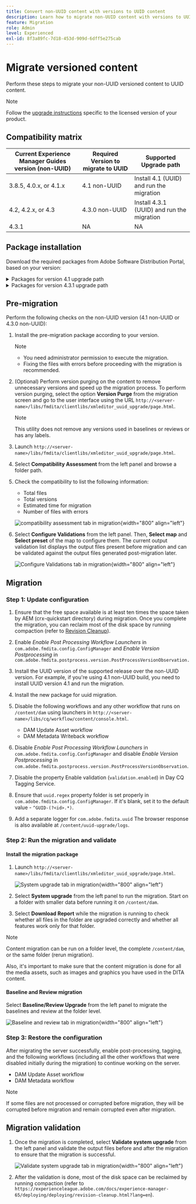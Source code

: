 ```yaml
---
title: Convert non-UUID content with versions to UUID content
description: Learn how to migrate non-UUID content with versions to UUID content.
feature: Migration
role: Admin
level: Experienced
exl-id: 8f3a89fc-7d18-453d-909d-6dff5e275cab
---
```

# Migrate versioned content

Perform these steps to migrate your non-UUID versioned content to UUID content. 

>[!NOTE]
>
>Follow the [upgrade instructions](./upgrade-xml-documentation.md) specific to the licensed version of your product. 

## Compatibility matrix

|Current Experience Manager Guides version (non-UUID)|Required Version to migrate to UUID| Supported Upgrade path| 
|---|---|---|
| 3.8.5, 4.0.x, or 4.1.x  |  4.1 non-UUID|Install 4.1 (UUID) and run the migration|
|4.2, 4.2.x, or 4.3|   4.3.0 non-UUID |Install 4.3.1 (UUID) and run the migration|
|4.3.1|   NA |NA |

## Package installation

Download the required packages from Adobe Software Distribution Portal, based on your version:
<details>
<summary>  Packages for version 4.1 upgrade path</summary>

1. **Pre-migration**: [com.adobe.guides.pre-uuid-migration-1.0.9.zip](https://experience.adobe.com/#/downloads/content/software-distribution/en/aem.html?package=%2Fcontent%2Fsoftware-distribution%2Fen%2Fdetails.html%2Fcontent%2Fdam%2Faem%2Fpublic%2Faemdox%2Fother-packages%2Fuuid-migration%2F1-0%2Fcom.adobe.guides.pre-uuid-migration-1.0.9.zip)
1. **Migration**: [com.adobe.guides.uuid-upgrade-1.0.19.zip](https://experience.adobe.com/#/downloads/content/software-distribution/en/aem.html?package=%2Fcontent%2Fsoftware-distribution%2Fen%2Fdetails.html%2Fcontent%2Fdam%2Faem%2Fpublic%2Faemdox%2Fother-packages%2Fuuid-migration%2F1-0%2Fcom.adobe.guides.uuid-upgrade-1.0.19.zip)
</details>


<details>
<summary> Packages for version 4.3.1 upgrade path</summary>

1. **Pre-migration**: [com.adobe.guides.pre-uuid-migration-1.1.3.zip](https://experience.adobe.com/#/downloads/content/software-distribution/en/aem.html?package=%2Fcontent%2Fsoftware-distribution%2Fen%2Fdetails.html%2Fcontent%2Fdam%2Faem%2Fpublic%2Faemdox%2Fother-packages%2Fuuid-migration%2Fcom.adobe.guides.pre-uuid-migration-1.1.3.zip)
1. **Migration**: [com.adobe.guides.uuid-upgrade-1.1.15.zip](https://experience.adobe.com/#/downloads/content/software-distribution/en/aem.html?package=%2Fcontent%2Fsoftware-distribution%2Fen%2Fdetails.html%2Fcontent%2Fdam%2Faem%2Fpublic%2Faemdox%2Fother-packages%2Fuuid-migration%2Fcom.adobe.guides.uuid-upgrade-1.1.15.zip)

</details>

## Pre-migration

Perform the following checks on the non-UUID version (4.1 non-UUID or 4.3.0 non-UUID):

1. Install the pre-migration package according to your version.

   >[!NOTE]
   >
   >* You need administrator permission to execute the migration. 
   >* Fixing the files with errors before proceeding with the migration is recommended. 

1. (Optional) Perform version purging on the content to remove unnecessary versions and speed up the migration process. To perform version purging, select the option **Version Purge** from the migration screen and go to the user interface using the URL `http://<server- name>/libs/fmdita/clientlibs/xmleditor_uuid_upgrade/page.html`. 
   >[!NOTE]
   >
   >This utility does not remove any versions used in baselines or reviews or has any labels.   

1. Launch `http://<server-name>/libs/fmdita/clientlibs/xmleditor_uuid_upgrade/page.html`. 
1. Select **Compatibility Assessment**  from the left panel and browse a folder path.
1. Check the compatibility to list the following information:
    * Total files
    * Total versions
    * Estimated time for migration
    * Number of files with errors 

    ![compatibility assessment tab in migration](assets/migration-compatibility-assessment.png){width="800" align="left"}


1. Select **Configure Validations** from the left panel. Then, **Select map** and **Select preset** of the map to configure them. The current output validation list displays the output files present before migration and can be validated against the output files generated post-migration later. 

    ![Configure Validations tab in migration](assets/migration-configure-validation.png){width="800" align="left"}




## Migration 

### Step 1: Update configuration

1. Ensure that the free space available is at least ten times the space taken by AEM (crx-quickstart directory) during migration. Once you complete the migration, you can reclaim most of the disk space by running compaction (refer to [Revision Cleanup](https://experienceleague.adobe.com/docs/experience-manager-65/deploying/deploying/revision-cleanup.html?lang=en)).

1. Enable *Enable Post Processing Workflow Launchers* in `com.adobe.fmdita.config.ConfigManager` and *Enable Version Postprocessing* in `com.adobe.fmdita.postprocess.version.PostProcessVersionObservation.`

1. Install the UUID version of the supported release over the non-UUID version. For example, if you're using 4.1 non-UUID build, you need to install UUID version 4.1 and run the migration.

1. Install the new package for uuid migration.

1. Disable the following workflows and any other workflow that runs on `/content/dam` using launchers in `http://<server-name>/libs/cq/workflow/content/console.html`.

    * DAM Update Asset workflow
    * DAM Metadata Writeback workflow

1. Disable *Enable Post Processing Workflow Launchers* in `com.adobe.fmdita.config.ConfigManager` and disable *Enable Version Postprocessing* in `com.adobe.fmdita.postprocess.version.PostProcessVersionObservation`. 

1. Disable the property Enable validation (`validation.enabled`) in Day CQ Tagging Service.

1. Ensure that `uuid.regex` property folder is set properly in `com.adobe.fmdita.config.ConfigManager`. If it's blank, set it to the default value - `^GUID-(?<id>.*)`.
1. Add a separate logger for `com.adobe.fmdita.uuid` The browser response is also available at `/content/uuid-upgrade/logs`.

### Step 2: Run the migration and validate

#### Install the migration package

1. Launch `http://<server-name>/libs/fmdita/clientlibs/xmleditor_uuid_upgrade/page.html`.

    ![System upgrade tab in migration](assets/migration-system-upgrade.png){width="800" align="left"}

1. Select **System upgrade** from the left panel to run the migration. Start on a folder with smaller data before running it on `/content/dam`.

1. Select **Download Report** while the migration is running to check whether all files in the folder are upgraded correctly and whether all features work only for that folder.


>[!NOTE]
>
> Content migration can be run on a folder level, the complete `/content/dam`, or the same folder (rerun migration).

Also, it's important to make sure that the content migration is done for all the media assets, such as images and graphics you have used in the DITA content.

#### Baseline and Review migration

Select **Baseline/Review Upgrade** from the left panel to migrate the baselines and review at the folder level.  

![Baseline and review tab in migration](assets/migration-baseline-review-upgrade.png){width="800" align="left"}


### Step 3: Restore the configuration

After migrating the server successfully, enable post-processing, tagging, and the following workflows (including all the other workflows that were disabled initially during the migration) to continue working on the server.

* DAM Update Asset workflow
* DAM Metadata workflow

>[!NOTE]
>
>If some files are not processed or corrupted before migration, they will be corrupted before migration and remain corrupted even after migration.

## Migration validation

1. Once the migration is completed, select **Validate system upgrade** from the left panel and validate the output files before and after the migration to ensure that the migration is successful. 

    ![Validate system upgrade tab in migration](assets/migration-validate-system-upgrade.png){width="800" align="left"}


1. After the validation is done, most of the disk space can be reclaimed by running compaction (refer to `https://experienceleague.adobe.com/docs/experience-manager-65/deploying/deploying/revision-cleanup.html?lang=en`).
